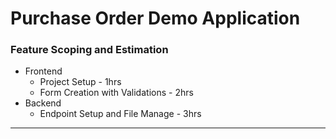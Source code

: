 # Purchase Order Demo Application
### Feature Scoping and Estimation
- Frontend
    - Project Setup - 1hrs
    - Form Creation with Validations - 2hrs
- Backend
    - Endpoint Setup and File Manage - 3hrs 
-----